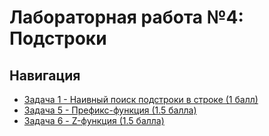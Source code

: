 # Лабораторная работа №4: Подстроки

## Навигация

- [Задача 1 - Наивный поиск подстроки в строке (1 балл)](task1/README.md)
- [Задача 5 - Префикс-функция (1.5 балла)](task5/README.md)
- [Задача 6 - Z-функция (1.5 балла)](task6/README.md)
